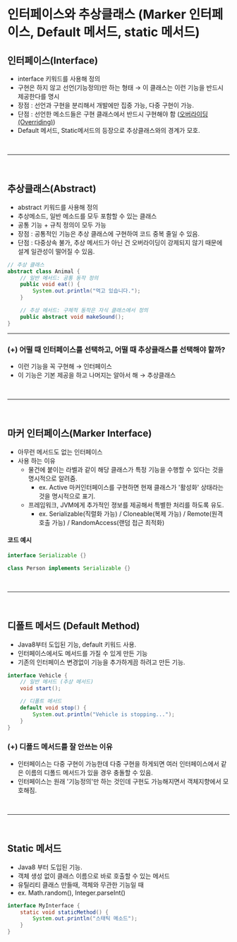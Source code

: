 # 인터페이스와 추상클래스 (Marker 인터페이스, Default 메서드, static 메서드)

## 인터페이스(Interface)
- interface 키워드를 사용해 정의
- 구현은 하지 않고 선언(기능정의)만 하는 형태 → 이 클래스는 이런 기능을 반드시 제공한다를 명시
- 장점 : 선언과 구현을 분리해서 개발에만 집중 가능, 다중 구현이 가능.
- 단점 : 선언한 메소드들은 구현 클래스에서 반드시 구현해야 함 ([오버라이딩(Overriding)](https://github.com/ddururiiiiiii/TIL/blob/main/Java/241120%20Overloading%20VS%20Overriding.md))
- Default 메서드, Static메서드의 등장으로 추상클래스와의 경계가 모호.



<br>

----

<br>


## 추상클래스(Abstract)
- abstract 키워드를 사용해 정의
- 추상메소드, 일반 메소드를 모두 포함할 수 있는 클래스
- 공통 기능 + 규칙 정의이 모두 가능
- 장점 : 공통적인 기능은 추상 클래스에 구현하여 코드 중복 줄일 수 있음.
- 단점 : 다중상속 불가, 추상 메서드가 아닌 건 오버라이딩이 강제되지 않기 때문에 설계 일관성이 떨어질 수 있음.

```java
// 추상 클래스
abstract class Animal {
    // 일반 메서드: 공통 동작 정의
    public void eat() {
        System.out.println("먹고 있습니다.");
    }

    // 추상 메서드: 구체적 동작은 자식 클래스에서 정의
    public abstract void makeSound();
}
```

----

### (+) 어떨 때 인터페이스를 선택하고, 어떨 때 추상클래스를 선택해야 할까?
- 이런 기능을 꼭 구현해 → 인터페이스
- 이 기능은 기본 제공을 하고 나머지는 알아서 해 → 추상클래스


<br>

----

<br>


## 마커 인터페이스(Marker Interface)
- 아무런 메서드도 없는 인터페이스
- 사용 하는 이유
  - 물건에 붙이는 라벨과 같이 해당 클래스가 특정 기능을 수행할 수 있다는 것을 명시적으로 알려줌.
    - ex. Active 마커인터페이스를 구현하면 현재 클래스가 '활성화' 상태라는 것을 명시적으로 표기.
  - 프레임워크, JVM에게 추가적인 졍보를 제공해서 특별한 처리를 하도록 유도. 
    - ex. Serializable(직렬화 가능) / Cloneable(복제 가능) / Remote(원격 호출 가능) / RandomAccess(랜덤 접근 최적화)

#### 코드 예시

```java
interface Serializable {}

class Person implements Serializable {}
```

<br>

----

<br>

## 디폴트 메서드 (Default Method)
- Java8부터 도입된 기능, default 키워드 사용.
- 인터페이스에서도 메서드를 가질 수 있게 만든 기능
- 기존의 인터페이스 변경없이 기능을 추가하게끔 하려고 만든 기능.
```java
interface Vehicle {
    // 일반 메서드 (추상 메서드)
    void start();

    // 디폴트 메서드
    default void stop() {
        System.out.println("Vehicle is stopping...");
    }
}
```

### (+) 디폴드 메서드를 잘 안쓰는 이유
- 인터페이스는 다중 구현이 가능한데 다중 구현을 하게되면 여러 인터페이스에서 같은 이름의 디폴드 메서드가 있을 경우 충돌할 수 있음.
- 인터페이스는 원래 '기능정의'만 하는 것인데 구현도 가능해지면서 객체지향에서 모호해짐.

<br>

----

<br>

## Static 메서드
- Java8 부터 도입된 기능.
- 객체 생성 없이 클래스 이름으로 바로 호출할 수 있는 메서드
- 유틸리티 클래스 만들때, 객체와 무관한 기능일 때
- ex. Math.random(), Integer.parseInt()

```java
interface MyInterface {
    static void staticMethod() {
        System.out.println("스태틱 메소드");
    }
}
```
